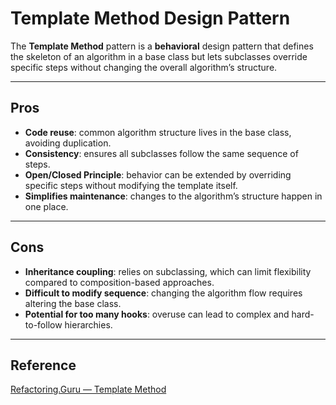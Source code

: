 # Template Method Design Pattern

The **Template Method** pattern is a **behavioral** design pattern that defines the skeleton of an algorithm in a base class but lets subclasses override specific steps without changing the overall algorithm’s structure.

---

## Pros

- **Code reuse**: common algorithm structure lives in the base class, avoiding duplication.
- **Consistency**: ensures all subclasses follow the same sequence of steps.
- **Open/Closed Principle**: behavior can be extended by overriding specific steps without modifying the template itself.
- **Simplifies maintenance**: changes to the algorithm’s structure happen in one place.

---

## Cons

- **Inheritance coupling**: relies on subclassing, which can limit flexibility compared to composition-based approaches.
- **Difficult to modify sequence**: changing the algorithm flow requires altering the base class.
- **Potential for too many hooks**: overuse can lead to complex and hard-to-follow hierarchies.

---

## Reference

[Refactoring.Guru — Template Method](https://refactoring.guru/design-patterns/template-method)
